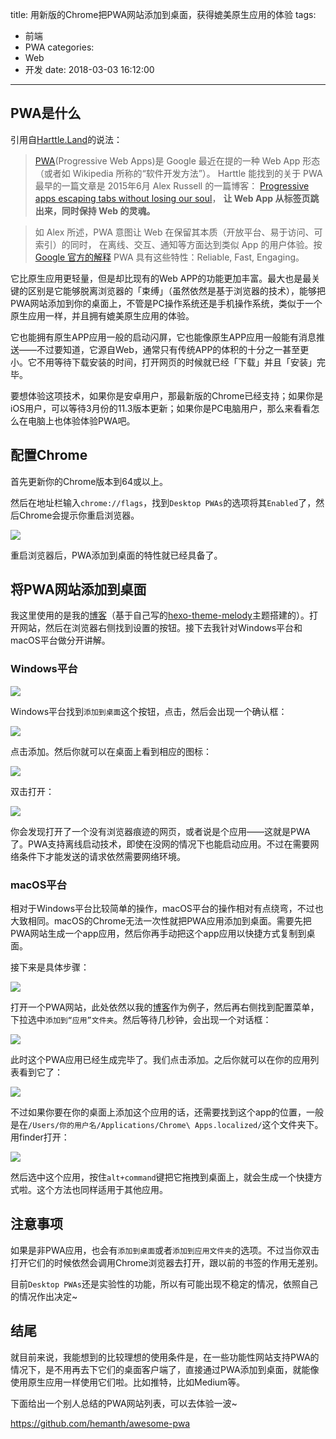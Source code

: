 title: 用新版的Chrome把PWA网站添加到桌面，获得媲美原生应用的体验
tags: 
  - 前端
  - PWA
categories:
  - Web
  - 开发
date: 2018-03-03 16:12:00
---

## PWA是什么

引用自[Harttle.Land](http://harttle.land/2017/01/28/pwa-explore.html)的说法：

> [PWA](https://developers.google.com/web/progressive-web-apps/)(Progressive Web Apps)是 Google 最近在提的一种 Web App 形态 （或者如 Wikipedia 所称的“软件开发方法”）。 Harttle 能找到的关于 PWA 最早的一篇文章是 2015年6月 Alex Russell 的一篇博客： [Progressive apps escaping tabs without losing our soul](https://infrequently.org/2015/06/progressive-apps-escaping-tabs-without-losing-our-soul/)， **让 Web App 从标签页跳出来，同时保持 Web 的灵魂。**

> 如 Alex 所述，PWA 意图让 Web 在保留其本质（开放平台、易于访问、可索引）的同时， 在离线、交互、通知等方面达到类似 App 的用户体验。按 [Google 官方的解释](https://developers.google.com/web/progressive-web-apps/) PWA 具有这些特性：Reliable, Fast, Engaging。

它比原生应用更轻量，但是却比现有的Web APP的功能更加丰富。最大也是最关键的区别是它能够脱离浏览器的「束缚」（虽然依然是基于浏览器的技术），能够把PWA网站添加到你的桌面上，不管是PC操作系统还是手机操作系统，类似于一个原生应用一样，并且拥有媲美原生应用的体验。

它也能拥有原生APP应用一般的启动闪屏，它也能像原生APP应用一般能有消息推送——不过要知道，它源自Web，通常只有传统APP的体积的十分之一甚至更小。它不用等待下载安装的时间，打开网页的时候就已经「下载」并且「安装」完毕。

要想体验这项技术，如果你是安卓用户，那最新版的Chrome已经支持；如果你是iOS用户，可以等待3月份的11.3版本更新；如果你是PC电脑用户，那么来看看怎么在电脑上也体验体验PWA吧。

## 配置Chrome

首先更新你的Chrome版本到64或以上。

然后在地址栏输入`chrome://flags`，找到`Desktop PWAs`的选项将其`Enabled`了，然后Chrome会提示你重启浏览器。

![](https://ws1.sinaimg.cn/large/8700af19ly1fozgv6nxloj20l7050q37)



重启浏览器后，PWA添加到桌面的特性就已经具备了。

## 将PWA网站添加到桌面

我这里使用的是我的[博客](https://molunerfinn.com)（基于自己写的[hexo-theme-melody](https://github.com/Molunerfinn/hexo-theme-melody)主题搭建的）。打开网站，然后在浏览器右侧找到设置的按钮。接下去我针对Windows平台和macOS平台做分开讲解。

### Windows平台

![](https://ws1.sinaimg.cn/large/8700af19ly1foznbd9gcdj20x10iw4mx)



Windows平台找到`添加到桌面`这个按钮，点击，然后会出现一个确认框：



![](https://ws1.sinaimg.cn/large/8700af19ly1foznebsdhvj20w50gwhba)



点击添加。然后你就可以在桌面上看到相应的图标：



![](https://ws1.sinaimg.cn/large/8700af19ly1fozng6ajhhj20bq09hwj9)



双击打开：



![](https://ws1.sinaimg.cn/large/8700af19ly1foznhijnsdj20q30gjx1u)



你会发现打开了一个没有浏览器痕迹的网页，或者说是个应用——这就是PWA了。PWA支持离线启动技术，即使在没网的情况下也能启动应用。不过在需要网络条件下才能发送的请求依然需要网络环境。

### macOS平台

相对于Windows平台比较简单的操作，macOS平台的操作相对有点绕弯，不过也大致相同。macOS的Chrome无法一次性就把PWA应用添加到桌面。需要先把PWA网站生成一个app应用，然后你再手动把这个app应用以快捷方式复制到桌面。

接下来是具体步骤：



![](https://ws1.sinaimg.cn/large/8700af19ly1fozny8dva4j20zk0m81kx)



打开一个PWA网站，此处依然以我的[博客](https://molunerfinn.com)作为例子，然后再右侧找到配置菜单，下拉选中`添加到“应用”文件夹`。然后等待几秒钟，会出现一个对话框：



![](https://ws1.sinaimg.cn/large/8700af19ly1fozo1ww7ubj20zj0cnx29)



此时这个PWA应用已经生成完毕了。我们点击添加。之后你就可以在你的应用列表看到它了：



![](https://ws1.sinaimg.cn/large/8700af19ly1fozo2gf2xij20zk0m8qcm)



不过如果你要在你的桌面上添加这个应用的话，还需要找到这个app的位置，一般是在`/Users/你的用户名/Applications/Chrome\ Apps.localized/`这个文件夹下。用finder打开：



![](https://ws1.sinaimg.cn/large/8700af19ly1fozo545tmij20h50470tp)



然后选中这个应用，按住`alt+command`键把它拖拽到桌面上，就会生成一个快捷方式啦。这个方法也同样适用于其他应用。

## 注意事项

如果是非PWA应用，也会有`添加到桌面`或者`添加到应用文件夹`的选项。不过当你双击打开它们的时候依然会调用Chrome浏览器去打开，跟以前的书签的作用无差别。

目前`Desktop PWAs`还是实验性的功能，所以有可能出现不稳定的情况，依照自己的情况作出决定~

## 结尾

就目前来说，我能想到的比较理想的使用条件是，在一些功能性网站支持PWA的情况下，是不用再去下它们的桌面客户端了，直接通过PWA添加到桌面，就能像使用原生应用一样使用它们啦。比如推特，比如Medium等。

下面给出一个别人总结的PWA网站列表，可以去体验一波~

https://github.com/hemanth/awesome-pwa

